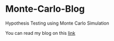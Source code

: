 # Monte-Carlo-Blog

Hypothesis Testing using Monte Carlo Simulation

You can read my blog on this [link](https://medium.com/me/stories/public) 


